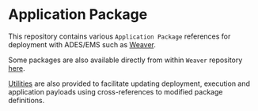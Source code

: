 # Application Package

This repository contains various `Application Package` references for deployment with ADES/EMS such as [Weaver][weaver].

Some packages are also available directly from within `Weaver` repository [here][weaver-pkg].


[Utilities][utils] are also provided to facilitate updating deployment, execution and application payloads using
cross-references to modified package definitions.

[utils]: https://github.com/fmigneault/script-utils
[weaver]: https://github.com/crim-ca/weaver
[weaver-pkg]: https://github.com/crim-ca/weaver/tree/master/tests/functional/application-packages
